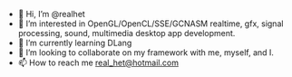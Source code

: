 - 👋 Hi, I’m @realhet
- 👀 I’m interested in OpenGL/OpenCL/SSE/GCNASM realtime, gfx, signal processing, sound, multimedia desktop app development.
- 🌱 I’m currently learning DLang
- 💞️ I’m looking to collaborate on my framework with me, myself, and I.
- 📫 How to reach me real_het@hotmail.com

<!---
realhet/realhet is a ✨ special ✨ repository because its `README.md` (this file) appears on your GitHub profile.
You can click the Preview link to take a look at your changes.
--->
